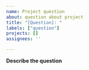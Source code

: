 ```yaml
---
name: Project question
about: question about project
title: "[Question]: "
labels: ["question"]
projects: []
assignees: ''

---
```


**Describe the question**